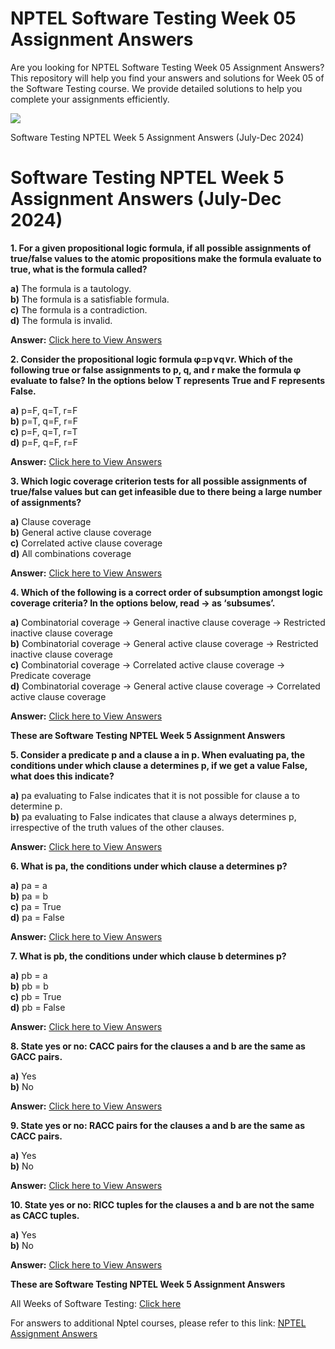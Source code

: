 # NPTEL Software Testing Week 05 Assignment Answers

Are you looking for NPTEL Software Testing Week 05 Assignment Answers? This repository will help you find your answers and solutions for Week 05 of the Software Testing course. We provide detailed solutions to help you complete your assignments efficiently.



![](https://miro.medium.com/v2/resize:fit:875/1*FA8QCD7sKadWiINLxxGOsA.jpeg)

Software Testing NPTEL Week 5 Assignment Answers (July-Dec 2024)


# Software Testing NPTEL Week 5 Assignment Answers (July-Dec 2024)

**1. For a given propositional logic formula, if all possible assignments of true/false values to the atomic propositions make the formula evaluate to true, what is the formula called?**

**a)** The formula is a tautology.\
**b)** The formula is a satisfiable formula.\
**c)** The formula is a contradiction.\
**d)** The formula is invalid.

**Answer:** [Click here to View Answers](https://progiez.com/software-testing-nptel-week-5-assignment-answers)

**2. Consider the propositional logic formula φ=p∨q∨r. Which of the following true or false assignments to p, q, and r make the formula φ evaluate to false? In the options below T represents True and F represents False.**

**a)** p=F, q=T, r=F\
**b)** p=T, q=F, r=F\
**c)** p=F, q=T, r=T\
**d)** p=F, q=F, r=F

**Answer:** [Click here to View Answers](https://progiez.com/software-testing-nptel-week-5-assignment-answers)

**3. Which logic coverage criterion tests for all possible assignments of true/false values but can get infeasible due to there being a large number of assignments?**

**a)** Clause coverage\
**b)** General active clause coverage\
**c)** Correlated active clause coverage\
**d)** All combinations coverage

**Answer:** [Click here to View Answers](https://progiez.com/software-testing-nptel-week-5-assignment-answers)

**4. Which of the following is a correct order of subsumption amongst logic coverage criteria? In the options below, read → as ‘subsumes’.**

**a)** Combinatorial coverage → General inactive clause coverage → Restricted inactive clause coverage\
**b)** Combinatorial coverage → General active clause coverage → Restricted inactive clause coverage\
**c)** Combinatorial coverage → Correlated active clause coverage → Predicate coverage\
**d)** Combinatorial coverage → General active clause coverage → Correlated active clause coverage

**Answer:** [Click here to View Answers](https://progiez.com/software-testing-nptel-week-5-assignment-answers)

**These are Software Testing NPTEL Week 5 Assignment Answers**

**5. Consider a predicate p and a clause a in p. When evaluating pa, the conditions under which clause a determines p, if we get a value False, what does this indicate?**

**a)** pa evaluating to False indicates that it is not possible for clause a to determine p.\
**b)** pa evaluating to False indicates that clause a always determines p, irrespective of the truth values of the other clauses.

**Answer:** [Click here to View Answers](https://progiez.com/software-testing-nptel-week-5-assignment-answers)

**6. What is pa, the conditions under which clause a determines p?**

**a)** pa = a\
**b)** pa = b\
**c)** pa = True\
**d)** pa = False

**Answer:** [Click here to View Answers](https://progiez.com/software-testing-nptel-week-5-assignment-answers)

**7. What is pb, the conditions under which clause b determines p?**

**a)** pb = a\
**b)** pb = b\
**c)** pb = True\
**d)** pb = False

**Answer:** [Click here to View Answers](https://progiez.com/software-testing-nptel-week-5-assignment-answers)

**8. State yes or no: CACC pairs for the clauses a and b are the same as GACC pairs.**

**a)** Yes\
**b)** No

**Answer:** [Click here to View Answers](https://progiez.com/software-testing-nptel-week-5-assignment-answers)

**9. State yes or no: RACC pairs for the clauses a and b are the same as CACC pairs.**

**a)** Yes\
**b)** No

**Answer:** [Click here to View Answers](https://progiez.com/software-testing-nptel-week-5-assignment-answers)

**10. State yes or no: RICC tuples for the clauses a and b are not the same as CACC tuples.**

**a)** Yes\
**b)** No

**Answer:** [Click here to View Answers](https://progiez.com/software-testing-nptel-week-5-assignment-answers)

**These are Software Testing NPTEL Week 5 Assignment Answers**

All Weeks of Software Testing: [Click here](https://progiez.com/nptel-assignment-answers/software-testing)

For answers to additional Nptel courses, please refer to this link: [NPTEL Assignment Answers](https://progiez.com/nptel-assignment-answers)
